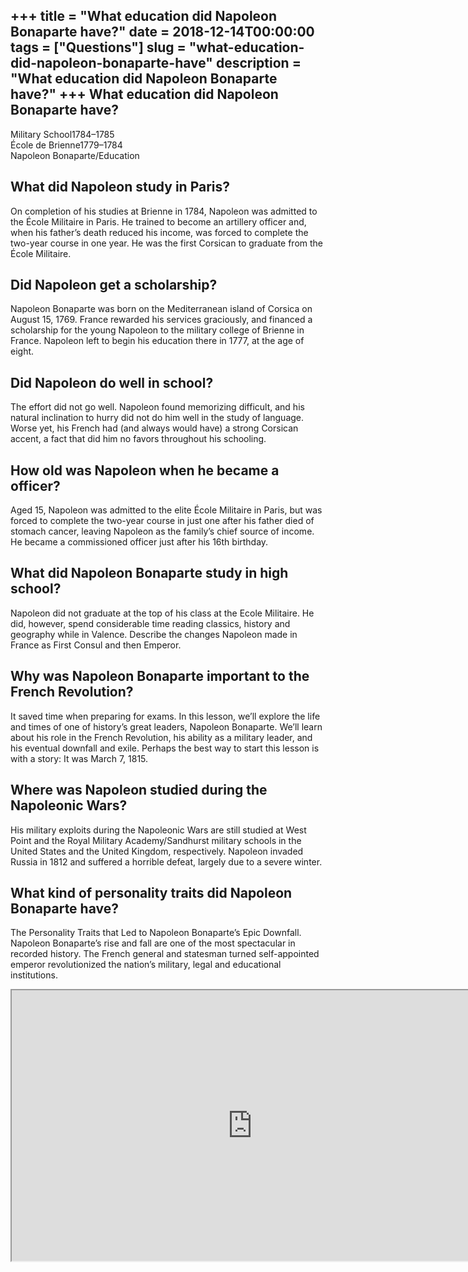 +++
title = "What education did Napoleon Bonaparte have?"
date = 2018-12-14T00:00:00
tags = ["Questions"]
slug = "what-education-did-napoleon-bonaparte-have"
description = "What education did Napoleon Bonaparte have?"
+++
What education did Napoleon Bonaparte have?
-------------------------------------------

 Military School1784–1785  
École de Brienne1779–1784  
Napoleon Bonaparte/Education

What did Napoleon study in Paris?
---------------------------------

On completion of his studies at Brienne in 1784, Napoleon was admitted to the École Militaire in Paris. He trained to become an artillery officer and, when his father’s death reduced his income, was forced to complete the two-year course in one year. He was the first Corsican to graduate from the École Militaire.

Did Napoleon get a scholarship?
-------------------------------

Napoleon Bonaparte was born on the Mediterranean island of Corsica on August 15, 1769. France rewarded his services graciously, and financed a scholarship for the young Napoleon to the military college of Brienne in France. Napoleon left to begin his education there in 1777, at the age of eight.

Did Napoleon do well in school?
-------------------------------

The effort did not go well. Napoleon found memorizing difficult, and his natural inclination to hurry did not do him well in the study of language. Worse yet, his French had (and always would have) a strong Corsican accent, a fact that did him no favors throughout his schooling.

How old was Napoleon when he became a officer?
----------------------------------------------

Aged 15, Napoleon was admitted to the elite École Militaire in Paris, but was forced to complete the two-year course in just one after his father died of stomach cancer, leaving Napoleon as the family’s chief source of income. He became a commissioned officer just after his 16th birthday.

What did Napoleon Bonaparte study in high school?
-------------------------------------------------

Napoleon did not graduate at the top of his class at the Ecole Militaire. He did, however, spend considerable time reading classics, history and geography while in Valence. Describe the changes Napoleon made in France as First Consul and then Emperor.

Why was Napoleon Bonaparte important to the French Revolution?
--------------------------------------------------------------

It saved time when preparing for exams. In this lesson, we’ll explore the life and times of one of history’s great leaders, Napoleon Bonaparte. We’ll learn about his role in the French Revolution, his ability as a military leader, and his eventual downfall and exile. Perhaps the best way to start this lesson is with a story: It was March 7, 1815.

Where was Napoleon studied during the Napoleonic Wars?
------------------------------------------------------

His military exploits during the Napoleonic Wars are still studied at West Point and the Royal Military Academy/Sandhurst military schools in the United States and the United Kingdom, respectively. Napoleon invaded Russia in 1812 and suffered a horrible defeat, largely due to a severe winter.

What kind of personality traits did Napoleon Bonaparte have?
------------------------------------------------------------

The Personality Traits that Led to Napoleon Bonaparte’s Epic Downfall. Napoleon Bonaparte’s rise and fall are one of the most spectacular in recorded history. The French general and statesman turned self-appointed emperor revolutionized the nation’s military, legal and educational institutions.

<iframe allow="accelerometer; autoplay; clipboard-write; encrypted-media; gyroscope; picture-in-picture" allowfullscreen="" class="__youtube_prefs__  epyt-is-override  no-lazyload" data-no-lazy="1" data-origheight="433" data-origwidth="770" data-skipgform_ajax_framebjll="" height="433" id="_ytid_75971" loading="lazy" src="https://www.youtube.com/embed/8aq_gRfmjgY?enablejsapi=1&autoplay=0&cc_load_policy=0&cc_lang_pref=&iv_load_policy=1&loop=0&modestbranding=0&rel=1&fs=1&playsinline=0&autohide=2&theme=dark&color=red&controls=1&" title="YouTube player" width="770"></iframe>